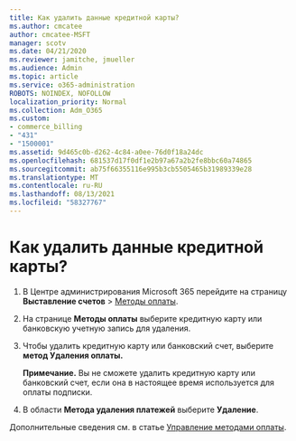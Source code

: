 ```yaml
---
title: Как удалить данные кредитной карты?
ms.author: cmcatee
author: cmcatee-MSFT
manager: scotv
ms.date: 04/21/2020
ms.reviewer: jamitche, jmueller
ms.audience: Admin
ms.topic: article
ms.service: o365-administration
ROBOTS: NOINDEX, NOFOLLOW
localization_priority: Normal
ms.collection: Adm_O365
ms.custom:
- commerce_billing
- "431"
- "1500001"
ms.assetid: 9d465c0b-d262-4c84-a0ee-76d0f18a24dc
ms.openlocfilehash: 681537d17f0df1e2b97a67a2b2fe8bbc60a74865
ms.sourcegitcommit: ab75f66355116e995b3cb5505465b31989339e28
ms.translationtype: MT
ms.contentlocale: ru-RU
ms.lasthandoff: 08/13/2021
ms.locfileid: "58327767"
---
```

# <a name="how-do-i-remove-my-credit-card-information"></a>Как удалить данные кредитной карты?

1. В Центре администрирования Microsoft 365 перейдите на страницу **Выставление счетов** \> [Методы оплаты](https://go.microsoft.com/fwlink/p/?linkid=2018806).

2. На странице **Методы оплаты** выберите кредитную карту или банковскую учетную запись для удаления.

3. Чтобы удалить кредитную карту или банковский счет, выберите **метод Удаления оплаты.**

    **Примечание.** Вы не сможете удалить кредитную карту или банковский счет, если она в настоящее время используется для оплаты подписки.

4. В области **Метода удаления платежей** выберите **Удаление**.

Дополнительные сведения см. в статье [Управление методами оплаты](https://docs.microsoft.com/microsoft-365/commerce/billing-and-payments/manage-payment-methods).